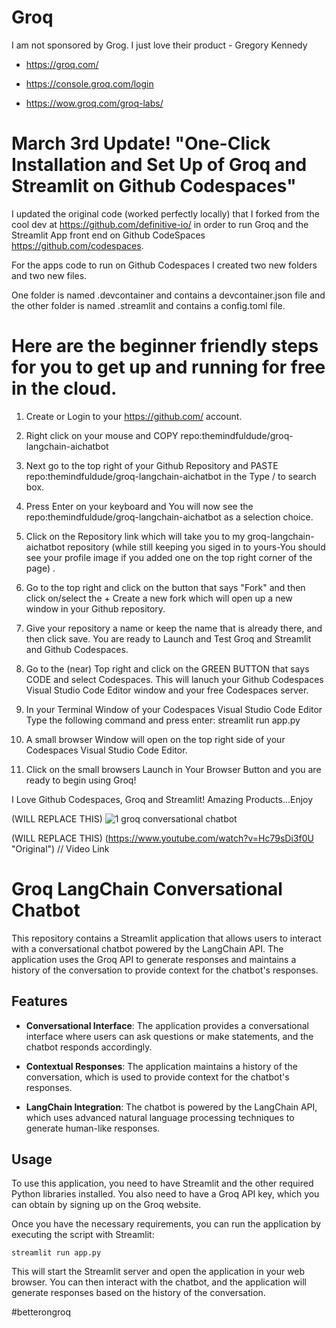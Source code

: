 # Groq 
I am not sponsored by Grog.  I just love their product - Gregory Kennedy

- https://groq.com/

- https://console.groq.com/login

- https://wow.groq.com/groq-labs/

# March 3rd Update! "One-Click Installation and Set Up of Groq and Streamlit on Github Codespaces" 

I updated the original code (worked perfectly locally) that I forked from the cool dev at https://github.com/definitive-io/ in order to run Groq and the Streamlit App front end on Github CodeSpaces https://github.com/codespaces.  

For the apps code to run on Github Codespaces I created two new folders and two new files.  

One folder is named .devcontainer and contains a devcontainer.json file and the other folder is named .streamlit and contains a config.toml file.  

# Here are the beginner friendly steps for you to get up and running for free in the cloud. 

1.  Create or Login to your https://github.com/ account.  

2.  Right click on your mouse and COPY repo:themindfuldude/groq-langchain-aichatbot

3.  Next go to the top right of your Github Repository and PASTE repo:themindfuldude/groq-langchain-aichatbot in the Type / to search box.
  
4.  Press Enter on your keyboard and You will now see the repo:themindfuldude/groq-langchain-aichatbot as a selection choice.
   
5.  Click on the Repository link which will take you to my groq-langchain-aichatbot repository (while still keeping you siged in to yours-You should see your profile image if you added one on the top right corner of the page) .
 
7.  Go to the top right and click on the button that says "Fork" and then click on/select the + Create a new fork which will open up a new window in your Github repository. 

8.  Give your repository a name or keep the name that is already there, and then click save.  You are ready to Launch and Test  Groq and Streamlit and Github Codespaces.
   
9.  Go to the (near) Top right and click on the GREEN BUTTON that says CODE and select Codespaces.  This will lanuch your Github Codespaces Visual Studio Code Editor window and your free Codespaces server.
    
10. In your Terminal Window of your Codespaces Visual Studio Code Editor Type the following command and press enter: streamlit run app.py

11. A small browser Window will open on the top right side of your Codespaces Visual Studio Code Editor.
    
12. Click on the small browsers Launch in Your Browser Button and you are ready to begin using Groq!  

I Love Github Codespaces, Groq and Streamlit!  Amazing Products...Enjoy




(WILL REPLACE THIS) ![1 groq conversational chatbot](https://github.com/themindfuldude/groq-langchain-aichatbot/assets/130063458/0a6f2bac-ba17-429b-b773-dc0561df776f)


(WILL REPLACE THIS) (https://www.youtube.com/watch?v=Hc79sDi3f0U "Original")    // Video Link



# Groq LangChain Conversational Chatbot

This repository contains a Streamlit application that allows users to interact with a conversational chatbot powered by the LangChain API. The application uses the Groq API to generate responses and maintains a history of the conversation to provide context for the chatbot's responses.

## Features

- **Conversational Interface**: The application provides a conversational interface where users can ask questions or make statements, and the chatbot responds accordingly.

- **Contextual Responses**: The application maintains a history of the conversation, which is used to provide context for the chatbot's responses.

- **LangChain Integration**: The chatbot is powered by the LangChain API, which uses advanced natural language processing techniques to generate human-like responses.

## Usage

To use this application, you need to have Streamlit and the other required Python libraries installed. You also need to have a Groq API key, which you can obtain by signing up on the Groq website.

Once you have the necessary requirements, you can run the application by executing the script with Streamlit:

```shell
streamlit run app.py
```

This will start the Streamlit server and open the application in your web browser. You can then interact with the chatbot, and the application will generate responses based on the history of the conversation.

#betterongroq
